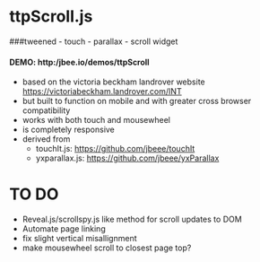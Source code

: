 ttpScroll.js
============
###tweened - touch - parallax - scroll widget 
#### DEMO: http:/jbee.io/demos/ttpScroll
- based on the victoria beckham landrover website https://victoriabeckham.landrover.com/INT
- but built to function on mobile and with greater cross browser compatibility
- works with both touch and mousewheel
- is completely responsive
- derived from
	- touchIt.js: https://github.com/jbeee/touchIt
	- yxparallax.js: https://github.com/jbeee/yxParallax


TO DO
=====
- Reveal.js/scrollspy.js like method for scroll updates to DOM
- Automate page linking
- fix slight vertical misallignment 
- make mousewheel scroll to closest page top?

